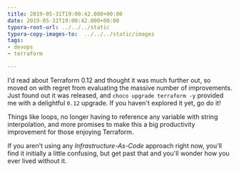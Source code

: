 ```yaml
---
title: 2019-05-31T19:00:42.000+00:00
date: 2019-05-31T19:00:42.000+00:00
typora-root-url: ../../../static
typora-copy-images-to:  ../../../static/images
tags:
- devops
- terraform

---
```

I'd read about Terraform 0.12 and thought it was much further out, so moved on with regret from evaluating the massive number of improvements. Just found out it was released, and `choco upgrade terraform -y` provided me with a delightful `0.12` upgrade. If you haven't explored it yet, go do it!

Things like loops, no longer having to reference any variable with string interpolation, and more promises to make this a big productivity improvement for those enjoying Terraform.

If you aren't using any _Infrastructure-As-Code_ approach right now, you'll find it initially a little confusing, but get past that and you'll wonder how you ever lived without it.
